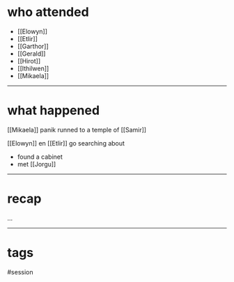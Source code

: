 # who attended

- [[Elowyn]]
- [[Etlir]]
- [[Garthor]]
- [[Gerald]]
- [[Hirot]]
- [[Ithilwen]]
- [[Mikaela]]

---
# what happened

[[Mikaela]] panik runned to a temple of [[Samir]]

[[Elowyn]] en [[Etlir]] go searching about
- found a cabinet 
- met [[Jorgu]]

---
# recap

...

---
# tags

#session